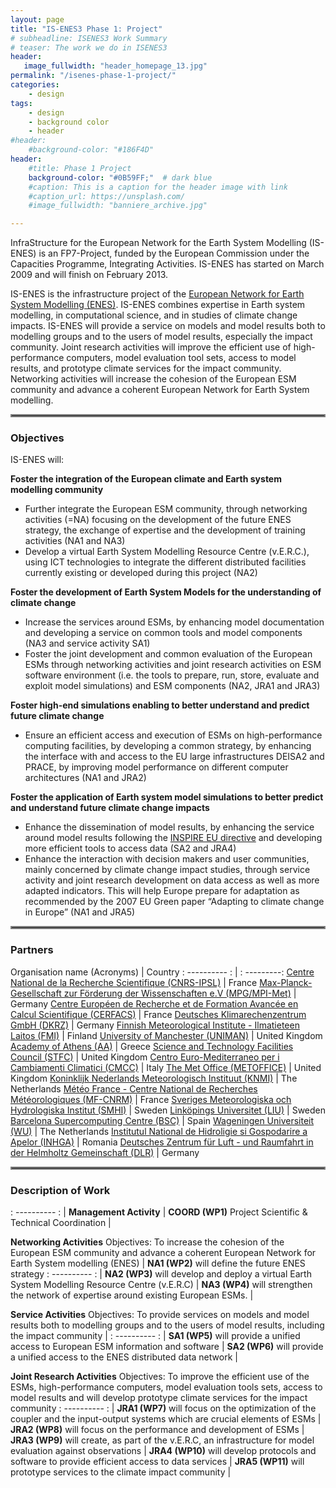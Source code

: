 ```yaml
---
layout: page
title: "IS-ENES3 Phase 1: Project"
# subheadline: ISENES3 Work Summary
# teaser: The work we do in ISENES3
header:
   image_fullwidth: "header_homepage_13.jpg"
permalink: "/isenes-phase-1-project/"
categories:
    - design
tags:
    - design
    - background color
    - header
#header:
    #background-color: "#186F4D"
header:
    #title: Phase 1 Project
    background-color: "#0B59FF;"  # dark blue
    #caption: This is a caption for the header image with link
    #caption_url: https://unsplash.com/
    #image_fullwidth: "banniere_archive.jpg"

---
```


InfraStructure for the European Network for the Earth System Modelling (IS-ENES) is an FP7-Project, funded by the European Commission under the Capacities Programme, Integrating Activities. IS-ENES has started on March 2009 and will finish on February 2013.

IS-ENES is the infrastructure project of the [European Network for Earth System Modelling (ENES)](https://portal.enes.org/). IS-ENES combines expertise in Earth system modelling, in computational science, and in studies of climate change impacts. IS-ENES will provide a service on models and model results both to modelling groups and to the users of model results, especially the impact community. Joint research activities will improve the efficient use of high-performance computers, model evaluation tool sets, access to model results, and prototype climate services for the impact community. Networking activities will increase the cohesion of the European ESM community and advance a coherent European Network for Earth System modelling.

<hr style="border:2px solid gray">

### Objectives

IS-ENES will:

**Foster the integration of the European climate and Earth system modelling community**
- Further integrate the European ESM community, through networking activities (=NA) focusing on the development of the future ENES strategy, the exchange of expertise and the development of training activities (NA1 and NA3)
- Develop a virtual Earth System Modelling Resource Centre (v.E.R.C.), using ICT technologies to integrate the different distributed facilities currently existing or developed during this project (NA2)

**Foster the development of Earth System Models for the understanding of climate change**
- Increase the services around ESMs, by enhancing model documentation and developing a service on common tools and model components (NA3 and service activity SA1)
- Foster the joint development and common evaluation of the European ESMs through networking activities and joint research activities on ESM software environment (i.e. the tools to prepare, run, store, evaluate and exploit model simulations) and ESM components (NA2, JRA1 and JRA3)

**Foster high-end simulations enabling to better understand and predict future climate change**
- Ensure an efficient access and execution of ESMs on high-performance computing facilities, by developing a common strategy, by enhancing the interface with and access to the EU large infrastructures DEISA2 and PRACE, by improving model performance on different computer architectures (NA1 and JRA2)

**Foster the application of Earth system model simulations to better predict and understand future climate change impacts**
- Enhance the dissemination of model results, by enhancing the service around model results following the [INSPIRE EU directive](https://inspire.ec.europa.eu/) and developing more efficient tools to access data  (SA2 and JRA4)
- Enhance the interaction with decision makers and user communities, mainly concerned by climate change impact studies, through service activity and joint research development on data access as well as more adapted indicators. This will help Europe prepare for adaptation as recommended by the 2007 EU Green paper “Adapting to climate change in Europe” (NA1 and JRA5)

<hr style="border:2px solid gray">

### Partners

Organisation name (Acronyms) | Country
: ---------- : | : ---------:
[Centre National de la Recherche Scientifique (CNRS-IPSL)](https://www.cnrs.fr/)	| France
[Max-Planck-Gesellschaft zur Förderung der Wissenschaften e.V (MPG/MPI-Met)](https://mpimet.mpg.de/startseite) |	Germany
[Centre Européen de Recherche et de Formation Avancée en Calcul Scientifique (CERFACS)](https://cerfacs.fr/en/) | France
[Deutsches Klimarechenzentrum GmbH (DKRZ)](https://www.dkrz.de/de)	| Germany
[Finnish Meteorological Institute - Ilmatieteen Laitos (FMI)](https://www.ilmatieteenlaitos.fi/) | Finland
[University of Manchester (UNIMAN)](https://www.manchester.ac.uk/) | United Kingdom
[Academy of Athens (AA)](http://www.academyofathens.gr/) | Greece
[Science and Technology Facilities Council	(STFC)](https://www.ukri.org/councils/stfc/) | United Kingdom
[Centro Euro-Mediterraneo per i Cambiamenti Climatici	(CMCC)](https://www.cmcc.it/) |	Italy
[The Met Office (METOFFICE)](https://www.metoffice.gov.uk/) | United Kingdom
[Koninklijk Nederlands Meteorologisch Instituut (KNMI)](https://www.knmi.nl/home) | The Netherlands
[Météo France - Centre National de Recherches Météorologiques (MF-CNRM)](https://meteofrance.com/) | France
[Sveriges Meteorologiska och Hydrologiska Institut (SMHI)](https://www.smhi.se/q/Stockholm/2673730) | Sweden
[Linköpings Universitet (LIU)](https://liu.se/en) | Sweden
[Barcelona Supercomputing Centre (BSC)](https://www.bsc.es/) | Spain
[Wageningen Universiteit	(WU)](https://www.wur.nl/en/wageningen-university.htm) | The Netherlands 
[Institutul National de Hidroligie si Gospodarire a Apelor (INHGA)](http://www.inhga.ro/) | Romania
[Deutsches Zentrum für Luft - und Raumfahrt in der Helmholtz Gemeinschaft (DLR)](https://www.dlr.de/EN/Home/home_node.html) | Germany

<hr style="border:2px solid gray">

### Description of Work

: ---------- : | 
**Management Activity** | **COORD (WP1)** Project Scientific & Technical Coordination |

**Networking Activities** 
Objectives: To increase the cohesion of the European ESM community and advance a coherent European Network for Earth System modelling (ENES) | **NA1 (WP2)** will define the future ENES strategy 
: ---------- : | 
**NA2 (WP3)**  will develop and deploy a virtual Earth System Modelling Resource Centre (v.E.R.C) |
**NA3 (WP4)** will strengthen the network of expertise around existing European ESMs. |
                          
**Service Activities**
Objectives: To provide services on models and model results both to modelling groups and to the users of model results, including the impact community | 
: ---------- : | 
**SA1 (WP5)** will provide a unified access to European ESM information and software |
**SA2 (WP6)** will provide a unified access to the ENES distributed data network |

**Joint Research Activities** 
Objectives: To improve the efficient use of the ESMs, high-performance computers, model evaluation tools sets, access to model results and will develop prototype climate services for the impact community 
: ---------- : | 
**JRA1 (WP7)** will focus on the optimization of the coupler and the input-output systems which are crucial elements of ESMs |
**JRA2 (WP8)** will focus on the performance and development of ESMs |
**JRA3 (WP9)** will create, as part of the v.E.R.C, an infrastructure for model evaluation against observations |
**JRA4 (WP10)** will develop protocols and software to provide efficient access to data services |
**JRA5 (WP11)** will prototype services to the climate impact community |
